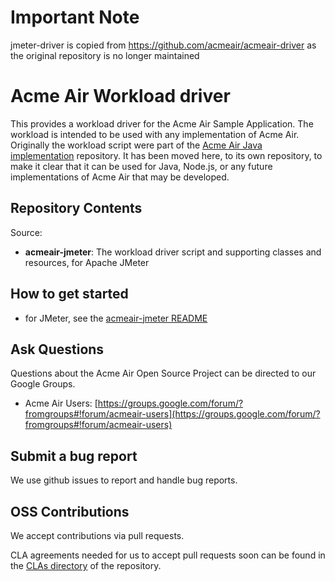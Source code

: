 # Important Note

jmeter-driver is copied from https://github.com/acmeair/acmeair-driver as the original repository is no longer maintained

# Acme Air Workload driver 

This provides a workload driver for the Acme Air Sample Application. The workload is intended to be used with any implementation of Acme Air. 
Originally the workload script were part of the [Acme Air Java implementation](http://acmeair.github.io/acmeair) repository.  It has been moved here, to its own repository, to make it clear that it can be used for Java, Node.js, or any future implementations of Acme Air that may be developed. 

## Repository Contents

Source:

- **acmeair-jmeter**: The workload driver script and supporting classes and resources, for Apache JMeter


## How to get started

* for JMeter, see the [acmeair-jmeter README](https://github.com/acmeair/acmeair-driver/tree/master/acmeair-jmeter)


## Ask Questions

Questions about the Acme Air Open Source Project can be directed to our Google Groups.

* Acme Air Users: [https://groups.google.com/forum/?fromgroups#!forum/acmeair-users](https://groups.google.com/forum/?fromgroups#!forum/acmeair-users)


## Submit a bug report

We use github issues to report and handle bug reports.

## OSS Contributions

We accept contributions via pull requests.

CLA agreements needed for us to accept pull requests soon can be found in the [CLAs directory](https://github.com/acmeair/acmeair-driver/tree/master/CLAs) of the repository.

